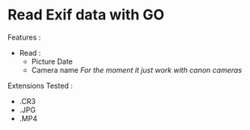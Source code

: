# Read Exif data with GO
Features :
- Read :
    - Picture Date
    - Camera name _For the moment it just work with canon cameras_

Extensions Tested :
- .CR3
- .JPG
- .MP4 